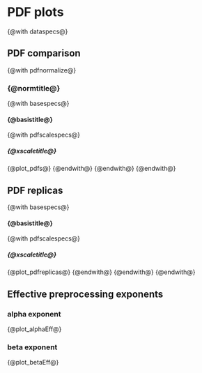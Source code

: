 
# PDF plots
{@with dataspecs@}
## PDF comparison
{@with pdfnormalize@}
### {@normtitle@}
{@with basespecs@}
#### {@basistitle@}
{@with pdfscalespecs@}
##### {@xscaletitle@}
{@plot_pdfs@}
{@endwith@}
{@endwith@}
{@endwith@}

## PDF replicas
{@with basespecs@}
#### {@basistitle@}
{@with pdfscalespecs@}
##### {@xscaletitle@}
{@plot_pdfreplicas@}
{@endwith@}
{@endwith@}
{@endwith@}
## Effective preprocessing exponents
### alpha exponent
{@plot_alphaEff@}
### beta exponent
{@plot_betaEff@}
